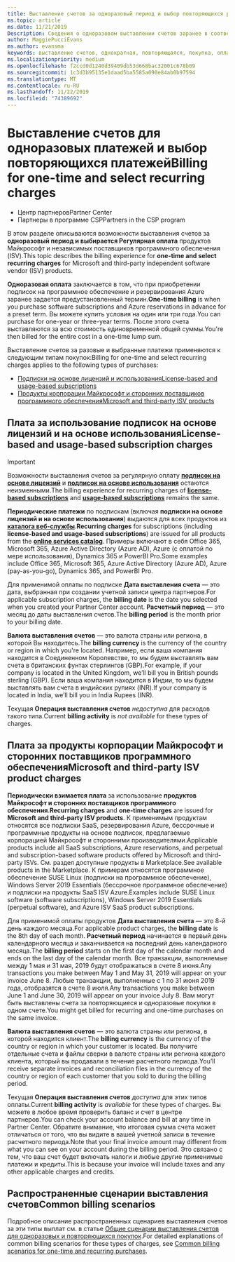 ```yaml
---
title: Выставление счетов за одноразовый период и выбор повторяющихся расходов | Центр партнеров
ms.topic: article
ms.date: 11/21/2019
Description: Сведения о одноразовом выставлении счетов заранее в соответствии с предустановленным термином (ежемесячные и ежегодные подписки) и выставлении счетов за выбор регулярной оплаты (для соответствующих продуктов Майкрософт и сторонних поставщиков программного обеспечения) в центре партнеров.
author: MaggiePucciEvans
ms.author: evansma
keywords: выставление счетов, однократная, повторяющаяся, покупка, оплата, независимый поставщик
ms.localizationpriority: medium
ms.openlocfilehash: f2ccd0d1240d39409db53d668bac32001c678b09
ms.sourcegitcommit: 1c3d3b95135e1daad5ba5585a090e84ab0b97594
ms.translationtype: MT
ms.contentlocale: ru-RU
ms.lasthandoff: 11/22/2019
ms.locfileid: "74389692"
---
```

#  <a name="billing-for-one-time-and-select-recurring-charges"></a><span data-ttu-id="282b5-104">Выставление счетов для одноразовых платежей и выбор повторяющихся платежей</span><span class="sxs-lookup"><span data-stu-id="282b5-104">Billing for one-time and select recurring charges</span></span>

- <span data-ttu-id="282b5-105">Центр партнеров</span><span class="sxs-lookup"><span data-stu-id="282b5-105">Partner Center</span></span>
- <span data-ttu-id="282b5-106">Партнеры в программе CSP</span><span class="sxs-lookup"><span data-stu-id="282b5-106">Partners in the CSP program</span></span>

<span data-ttu-id="282b5-107">В этом разделе описываются возможности выставления счетов за **одноразовый период и выбирается Регулярная оплата** продуктов Майкрософт и независимых поставщиков программного обеспечения (ISV).</span><span class="sxs-lookup"><span data-stu-id="282b5-107">This topic describes the billing experience for **one-time and select recurring charges** for Microsoft and third-party independent software vendor (ISV) products.</span></span> 

<span data-ttu-id="282b5-108">**Одноразовая оплата** заключается в том, что при приобретении подписок на программное обеспечение и резервирования Azure заранее задается предустановленный термин.</span><span class="sxs-lookup"><span data-stu-id="282b5-108">**One-time billing** is when you purchase software subscriptions and Azure reservations in advance for a preset term.</span></span> <span data-ttu-id="282b5-109">Вы можете купить условия на один или три года.</span><span class="sxs-lookup"><span data-stu-id="282b5-109">You can purchase for one-year or three-year terms.</span></span> <span data-ttu-id="282b5-110">После этого счета выставляются за всю стоимость единовременной общей суммы.</span><span class="sxs-lookup"><span data-stu-id="282b5-110">You're then billed for the entire cost in a one-time lump sum.</span></span>

<span data-ttu-id="282b5-111">Выставление счетов за разовые и выбранные платежи применяются к следующим типам покупок:</span><span class="sxs-lookup"><span data-stu-id="282b5-111">Billing for one-time and select recurring charges applies to the following types of purchases:</span></span>

- [<span data-ttu-id="282b5-112">Подписки на основе лицензий и использования</span><span class="sxs-lookup"><span data-stu-id="282b5-112">License-based and usage-based subscriptions</span></span>](#license-based-and-usage-based-subscription-charges)
- [<span data-ttu-id="282b5-113">Продукты корпорации Майкрософт и сторонних поставщиков программного обеспечения</span><span class="sxs-lookup"><span data-stu-id="282b5-113">Microsoft and third-party ISV products</span></span>](#microsoft-and-third-party-isv-product-charges)

## <a name="license-based-and-usage-based-subscription-charges"></a><span data-ttu-id="282b5-114">Плата за использование подписок на основе лицензий и на основе использования</span><span class="sxs-lookup"><span data-stu-id="282b5-114">License-based and usage-based subscription charges</span></span>

> [!IMPORTANT]
> <span data-ttu-id="282b5-115">Возможности выставления счетов за регулярную оплату [**подписок на основе лицензий**](license-based-billing.md) и [**подписок на основе использования**](usage-based-billing.md) остаются неизменными.</span><span class="sxs-lookup"><span data-stu-id="282b5-115">The billing experience for recurring charges of [**license-based subscriptions**](license-based-billing.md) and [**usage-based subscriptions**](usage-based-billing.md) remains the same.</span></span>

<span data-ttu-id="282b5-116">**Периодические платежи** по подпискам (включая **подписки на основе лицензий и на основе использования**) выдаются для всех продуктов из [**каталога веб-службы**](https://partner.microsoft.com/commerce/preferredoffers/list).</span><span class="sxs-lookup"><span data-stu-id="282b5-116">**Recurring charges** for subscriptions (including **license-based and usage-based subscriptions**) are issued for all products from the [**online services catalog**](https://partner.microsoft.com/commerce/preferredoffers/list).</span></span> <span data-ttu-id="282b5-117">Примеры включают в себя Office 365, Microsoft 365, Azure Active Directory (Azure AD), Azure (с оплатой по мере использования), Dynamics 365 и PowerBI Pro.</span><span class="sxs-lookup"><span data-stu-id="282b5-117">Some examples include Office 365, Microsoft 365, Azure Active Directory (Azure AD), Azure (pay-as-you-go), Dynamics 365, and PowerBI Pro.</span></span>

<span data-ttu-id="282b5-118">Для применимой оплаты по подписке **Дата выставления счета** — это дата, выбранная при создании учетной записи центра партнеров.</span><span class="sxs-lookup"><span data-stu-id="282b5-118">For applicable subscription charges, the **billing date** is the date you selected when you created your Partner Center account.</span></span> <span data-ttu-id="282b5-119">**Расчетный период** — это месяц до даты выставления счетов.</span><span class="sxs-lookup"><span data-stu-id="282b5-119">The **billing period** is the month prior to your billing date.</span></span>

<span data-ttu-id="282b5-120">**Валюта выставления счетов** — это валюта страны или региона, в которой Вы находитесь.</span><span class="sxs-lookup"><span data-stu-id="282b5-120">The **billing currency** is the currency of the country or region in which you're located.</span></span> <span data-ttu-id="282b5-121">Например, если ваша компания находится в Соединенном Королевстве, то мы будем выставлять вам счета в британских фунтах стерлингов (GBP).</span><span class="sxs-lookup"><span data-stu-id="282b5-121">For example, if your company is located in the United Kingdom, we’ll bill you in British pounds sterling (GBP).</span></span> <span data-ttu-id="282b5-122">Если ваша компания находится в Индии, то мы будем выставлять вам счета в индийских рупиях (INR).</span><span class="sxs-lookup"><span data-stu-id="282b5-122">If your company is located in India, we’ll bill you in India Rupees (INR).</span></span>

<span data-ttu-id="282b5-123">Текущая **Операция выставления счетов** *недоступна* для расходов такого типа.</span><span class="sxs-lookup"><span data-stu-id="282b5-123">Current **billing activity** is *not available* for these types of charges.</span></span>

## <a name="microsoft-and-third-party-isv-product-charges"></a><span data-ttu-id="282b5-124">Плата за продукты корпорации Майкрософт и сторонних поставщиков программного обеспечения</span><span class="sxs-lookup"><span data-stu-id="282b5-124">Microsoft and third-party ISV product charges</span></span>

<span data-ttu-id="282b5-125">**Периодически взимается плата** за использование **продуктов Майкрософт и сторонних поставщиков программного обеспечения**.</span><span class="sxs-lookup"><span data-stu-id="282b5-125">**Recurring charges** and **one-time charges** are issued for **Microsoft and third-party ISV products**.</span></span> <span data-ttu-id="282b5-126">К применимым продуктам относятся все подписки SaaS, резервирования Azure, бессрочные и программные продукты на основе подписок, предлагаемые корпорацией Майкрософт и сторонними производителями.</span><span class="sxs-lookup"><span data-stu-id="282b5-126">Applicable products include all SaaS subscriptions, Azure reservations, and perpetual and subscription-based software products offered by Microsoft and third-party ISVs.</span></span> <span data-ttu-id="282b5-127">См. раздел доступные продукты в Marketplace.</span><span class="sxs-lookup"><span data-stu-id="282b5-127">See available products in the Marketplace.</span></span> <span data-ttu-id="282b5-128">К примерам относятся программное обеспечение SUSE Linux (подписки на программное обеспечение), Windows Server 2019 Essentials (бессрочное программное обеспечение) и подписки на продукты SaaS ISV Azure.</span><span class="sxs-lookup"><span data-stu-id="282b5-128">Examples include SUSE Linux software (software subscriptions), Windows Server 2019 Essentials (perpetual software), and Azure ISV SaaS product subscriptions.</span></span>

<span data-ttu-id="282b5-129">Для применимой оплаты продуктов **Дата выставления счета** — это 8-й день каждого месяца.</span><span class="sxs-lookup"><span data-stu-id="282b5-129">For applicable product charges, the **billing date** is the 8th day of each month.</span></span> <span data-ttu-id="282b5-130">**Расчетный период** начинается в первый день календарного месяца и заканчивается на последний день календарного месяца.</span><span class="sxs-lookup"><span data-stu-id="282b5-130">The **billing period** starts on the first day of the calendar month and ends on the last day of the calendar month.</span></span> <span data-ttu-id="282b5-131">Все транзакции, выполняемые между 1 мая и 31 мая, 2019 будут отображаться в счете 8 июня.</span><span class="sxs-lookup"><span data-stu-id="282b5-131">Any transactions you make between May 1 and May 31, 2019 will appear on your invoice June 8.</span></span> <span data-ttu-id="282b5-132">Любые транзакции, выполненные с 1 по 31 июня 2019 года, отобразятся в счете 8 июля.</span><span class="sxs-lookup"><span data-stu-id="282b5-132">Any transactions you make between June 1 and June 30, 2019 will appear on your invoice July 8.</span></span> <span data-ttu-id="282b5-133">Вам могут быть выставлены счета за повторяющиеся и одноразовые покупки в одном счете.</span><span class="sxs-lookup"><span data-stu-id="282b5-133">You might get billed for recurring and one-time purchases on the same invoice.</span></span>

<span data-ttu-id="282b5-134">**Валюта выставления счетов** — это валюта страны или региона, в которой находится клиент.</span><span class="sxs-lookup"><span data-stu-id="282b5-134">The **billing currency** is the currency of the country or region in which your customer is located.</span></span> <span data-ttu-id="282b5-135">Вы получите отдельные счета и файлы сверки в валюте страны или региона каждого клиента, который вы продавали в течение расчетного периода.</span><span class="sxs-lookup"><span data-stu-id="282b5-135">You’ll receive separate invoices and reconciliation files in the currency of the country or region of each customer that you sold to during the billing period.</span></span>

<span data-ttu-id="282b5-136">Текущая **Операция выставления счетов** *доступна* для этих типов оплаты.</span><span class="sxs-lookup"><span data-stu-id="282b5-136">Current **billing activity** is *available* for these types of charges.</span></span> <span data-ttu-id="282b5-137">Вы можете в любое время проверить баланс и счет в центре партнеров.</span><span class="sxs-lookup"><span data-stu-id="282b5-137">You can check your account balance and bill at any time in Partner Center.</span></span> <span data-ttu-id="282b5-138">Обратите внимание, что итоговая сумма счета может отличаться от того, что вы видите в вашей учетной записи в течение расчетного периода.</span><span class="sxs-lookup"><span data-stu-id="282b5-138">Note that your final invoice amount may different from what you can see on your account during the billing period.</span></span> <span data-ttu-id="282b5-139">Это связано с тем, что ваш счет будет включать налоги и любые другие применимые платежи и кредиты.</span><span class="sxs-lookup"><span data-stu-id="282b5-139">This is because your invoice will include taxes and any other applicable charges and credits.</span></span>

## <a name="common-billing-scenarios"></a><span data-ttu-id="282b5-140">Распространенные сценарии выставления счетов</span><span class="sxs-lookup"><span data-stu-id="282b5-140">Common billing scenarios</span></span>

<span data-ttu-id="282b5-141">Подробное описание распространенных сценариев выставления счетов за эти типы выплат см. в статье [Общие сценарии выставления счетов для одноразовых и повторяющихся покупок](common-billing-scenarios-onetime-recurring.md).</span><span class="sxs-lookup"><span data-stu-id="282b5-141">For detailed explanations of common billing scenarios for these types of charges, see [Common billing scenarios for one-time and recurring purchases](common-billing-scenarios-onetime-recurring.md).</span></span>
